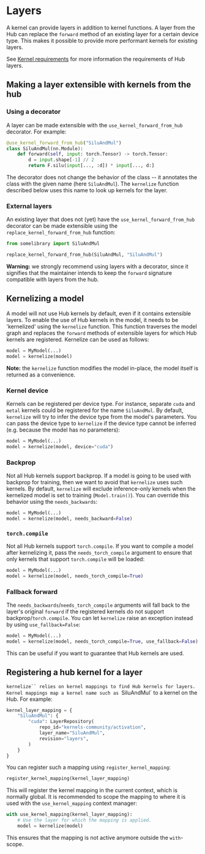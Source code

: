 # Layers

A kernel can provide layers in addition to kernel functions. A layer from
the Hub can replace the `forward` method of an existing layer for a certain
device type. This makes it possible to provide more performant kernels for
existing layers.

See [Kernel requirements](kernel-requirements.md) for more information the
requirements of Hub layers.

## Making a layer extensible with kernels from the hub

### Using a decorator

A layer can be made extensible with the `use_kernel_forward_from_hub`
decorator. For example:

```python
@use_kernel_forward_from_hub("SiluAndMul")
class SiluAndMul(nn.Module):
    def forward(self, input: torch.Tensor) -> torch.Tensor:
        d = input.shape[-1] // 2
        return F.silu(input[..., :d]) * input[..., d:]
```

The decorator does not change the behavior of the class -- it annotates
the class with the given name (here `SiluAndMul`). The `kernelize` function
described below uses this name to look up kernels for the layer.

### External layers

An existing layer that does not (yet) have the `use_kernel_forward_from_hub`
decorator can be made extensible using the `replace_kernel_forward_from_hub`
function:

```python
from somelibrary import SiluAndMul

replace_kernel_forward_from_hub(SiluAndMul, "SiluAndMul")
```

**Warning:** we strongly recommend using layers with a decorator, since
it signifies that the maintainer intends to keep the `forward` signature
compatible with layers from the hub.

## Kernelizing a model

A model will not use Hub kernels by default, even if it contains extensible
layers. To enable the use of Hub kernels in the model, it needs to be
'kernelized' using the `kernelize` function. This function traverses the
model graph and replaces the `forward` methods of extensible layers for which
Hub kernels are registered. Kernelize can be used as follows:

```python
model = MyModel(...)
model = kernelize(model)
```

**Note:** the `kernelize` function modifies the model in-place, the model
itself is returned as a convenience.

### Kernel device

Kernels can be registered per device type. For instance, separate `cuda` and
`metal` kernels could be registered for the name `SiluAndMul`. By default,
`kernelize` will try to infer the device type from the model's parameters.
You can pass the device type to `kernelize` if the device type cannot be
inferred (e.g. because the model has no parameters):

```python
model = MyModel(...)
model = kernelize(model, device="cuda")
```

### Backprop

Not all Hub kernels support backprop. If a model is going to be used with
backprop for training, then we want to avoid that `kernelize` uses such
kernels. By default, `kernelize` will exclude inference-only kernels when
the kernelized model is set to training (`Model.train()`). You can override
this behavior using the `needs_backwards`:

```python
model = MyModel(...)
model = kernelize(model, needs_backward=False)
```

### `torch.compile`

Not all Hub kernels support `torch.compile`. If you want to compile a model
after kernelizing it, pass the `needs_torch_compile` argument to ensure that
only kernels that support `torch.compile` will be loaded:

```python
model = MyModel(...)
model = kernelize(model, needs_torch_compile=True)
```

### Fallback forward

The `needs_backwards`/`needs_torch_compile` arguments will fall back to
the layer's original `forward` if the registered kernels do not support
backprop/`torch.compile`. You can let `kernelize` raise an exception
instead by using `use_fallback=False`:

```python
model = MyModel(...)
model = kernelize(model, needs_torch_compile=True, use_fallback=False)
```

This can be useful if you want to guarantee that Hub kernels are used.

## Registering a hub kernel for a layer

`kernelize`` relies on kernel mappings to find Hub kernels for layers.
Kernel mappings map a kernel name such as `SiluAndMul` to a kernel on
the Hub. For example:

```python
kernel_layer_mapping = {
    "SiluAndMul": {
        "cuda": LayerRepository(
            repo_id="kernels-community/activation",
            layer_name="SiluAndMul",
            revision="layers",
        )
    }
}
```

You can register such a mapping using `register_kernel_mapping`:

```python
register_kernel_mapping(kernel_layer_mapping)
```

This will register the kernel mapping in the current context, which is
normally global. It is recommended to scope the mapping to where it is
used with the `use_kernel_mapping` context manager:

```python
with use_kernel_mapping(kernel_layer_mapping):
    # Use the layer for which the mapping is applied.
    model = kernelize(model)
```

This ensures that the mapping is not active anymore outside the
`with`-scope.
